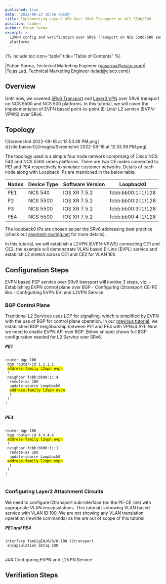 ```yaml
---
published: true
date: '2022-09-23 10:06 +0530'
title: Implementing Layer2 VPN Over SRv6 Transport on NCS 5500/500
position: hidden
author: Paban Sarma
excerpt: >-
  L2VPN config and verification over SRV6 Transport on NCS 5500/500 series
  platforms
---
```

{% include toc icon="table" title="Table of Contents" %}

|Paban Sarma, Technical Marketing Engineer (pasarma@cisco.com)|  
|Tejas Lad, Technical Marketing Engineer (telad@cisco.com)|

## Overview

Until now, we covered [SRv6 Transport](https://xrdocs.io/ncs5500/tutorials/srv6-transport-on-ncs-part-1/) and [Layer3 VPN](https://xrdocs.io/ncs5500/tutorials/srv6-transport-on-ncs-part-2/) over SRv6 transport on NCS 5500 and NCS 500 platforms. In this tutorial, we will cover the impelementaion of EVPN based point-to-point (E-Line) L2 service (EVPN-VPWS) over SRv6. 

## Topology

![Screenshot 2022-08-16 at 12.53.39 PM.png]({{site.baseurl}}/images/Screenshot 2022-08-16 at 12.53.39 PM.png)

The topology used is a simple four node network comprising of Cisco NCS 540 and NCS 5500 series platforms. There are two CE nodes connected to PE1 and PE4 respectively to simulate customer networks. Details of each node along with Loopback IPs are mentioned in the below table.

| Nodes | Device Type | Software Version  |Loopback0   |
|-------|-------------|-------------------|------------|
| PE1   |  NCS 540    | IOS XR 7.5.2      |fcbb:bb00:1::1/128 |
| P2    |  NCS 5500   | IOS XR 7.5.2      |fcbb:bb00:2::1/128 |
| P3    |  NCS 5500   | IOS XR 7.5.2      |fcbb:bb00:3::1/128 |
| PE4   |  NCS 5500   | IOS XR 7.5.2      |fcbb:bb00:4::1/128 |


The loopback0 IPs are chosen as per the SRv6 addressing best practice (check out [segment-routing.net](https://www.segment-routing.net/) for more details). 

In this tutorial, we will establish a L2VPN (EVPN-VPWS) connecting CE1 and CE2. the example will demonstrate VLAN based E-Line (EVPL) service and establish L2 stretch across CE1 and CE2 for VLAN 100. 

## Configuration Steps
EVPN based P2P service over SRv6 transport will involve 3 steps, viz.
	- Establishing EVPN control plane  over BGP
    - Configuring l2transport CE-PE liks
    - Configutring EVPN EVI and L2VPN Service
    
### BGP Control Plane

Traditional L2 Services uses LDP for signalling, which is simplified by EVPN with the use of BGP for control plane operation. In our [previous tutorial](https://xrdocs.io/ncs5500/tutorials/srv6-transport-on-ncs-part-2/), we established BGP neighburship between PE1 and PE4 with VPNv4 AFI. Now we need to enable EVPN AFI over BGP. Below snippet shows full BGP configuration needed for L2 Service over SRv6.

_**PE1**_
<div class="highlighter-rouge">
<pre class="highlight">
<code>
router bgp 100
 bgp router-id 1.1.1.1
 <mark>address-family l2vpn evpn</mark>
 !
 neighbor fcbb:bb00:1::4
  remote-as 100
  update-source Loopback0
  <mark>address-family l2vpn evpn</mark>
  !
 !
!
</code>
</pre>
</div>

_**PE4**_
<div class="highlighter-rouge">
<pre class="highlight">
<code>
router bgp 100
 bgp router-id 4.4.4.4
 <mark>address-family l2vpn evpn</mark>
 !
 neighbor fcbb:bb00:1::1
  remote-as 100
  update-source Loopback0
 <mark>address-family l2vpn evpn</mark>
  !
 !
!
</code>
</pre>
</div>

### Configuring Layer2 Attachment Circuits

We need to configure l2transport sub-interface (on the PE-CE link) with appropriate VLAN encapsulations. This tutorial is showing VLAN based service with VLAN ID 100. We are not showing any VLAN translation operation (rewrite commands) as the are out of scope of this tutorial. 

_**PE1 and PE4**_
<div class="highlighter-rouge">
<pre class="highlight">
<code>
interface TenGigE0/0/0/0.100 l2transport
 encapsulation dot1q 100
</code>
</pre>
</div>
### Configuring EVPN and L2VPN Service

## Verifiation Steps
